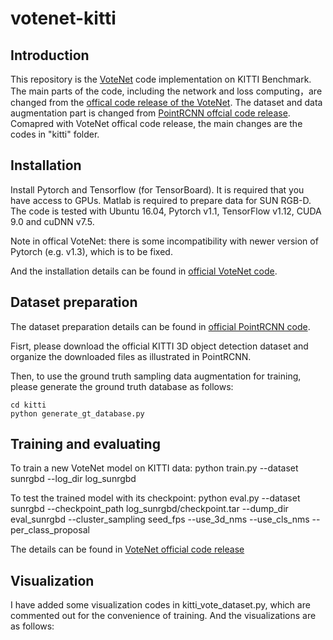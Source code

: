 # votenet-kitti

## Introduction

This repository is the [VoteNet](https://arxiv.org/pdf/1904.09664.pdf) code implementation on KITTI Benchmark. The main parts of the code, including the network and loss computing，are changed from the [offical code release of the VoteNet](https://github.com/facebookresearch/votenet). The dataset and data augmentation part is changed from [PointRCNN offcial code release](https://github.com/sshaoshuai/PointRCNN). Comapred with VoteNet offical code release, the main changes are the codes in "kitti" folder.

## Installation

Install Pytorch and Tensorflow (for TensorBoard). It is required that you have access to GPUs. Matlab is required to prepare data for SUN RGB-D. The code is tested with Ubuntu 16.04, Pytorch v1.1, TensorFlow v1.12, CUDA 9.0 and cuDNN v7.5. 

Note in offical VoteNet: there is some incompatibility with newer version of Pytorch (e.g. v1.3), which is to be fixed.

And the installation details can be found in [official VoteNet code](https://github.com/facebookresearch/votenet).

## Dataset preparation
The dataset preparation details can be found in [official PointRCNN code](https://github.com/sshaoshuai/PointRCNN).

Fisrt, please download the official KITTI 3D object detection dataset and organize the downloaded files as illustrated in PointRCNN.

Then, to use the ground truth sampling data augmentation for training, please generate the ground truth database as follows:

	cd kitti
	python generate_gt_database.py

## Training and evaluating

To train a new VoteNet model on KITTI data:
	python train.py --dataset sunrgbd --log_dir log_sunrgbd

To test the trained model with its checkpoint:
	python eval.py --dataset sunrgbd --checkpoint_path log_sunrgbd/checkpoint.tar --dump_dir eval_sunrgbd --cluster_sampling seed_fps --use_3d_nms --use_cls_nms --per_class_proposal

The details can be found in [VoteNet official code release](https://arxiv.org/pdf/1904.09664.pdf)

## Visualization

I have added some visualization codes in kitti_vote_dataset.py, which are commented out for the convenience of training. And the visualizations are as follows:





